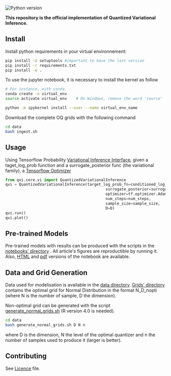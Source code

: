 ![Python version](https://img.shields.io/pypi/pyversions/Django.svg?style=for-the-badge)

**This repository is the official implementation of Quantized Variational Inference.**

## Install
Install python requirements in your virtual environnement:

```bash
pip install -U setuptools #important to have the last version
pip install -r requirements.txt
pip install -e .
```


To use the jupyter notebook, it is necessary to install the kernel as follow
```bash
# For instance, with conda.
conda create -n virtual_env
source activate virtual_env    # On Windows, remove the word 'source'

python -m ipykernel install --user --name virtual_env_name
```

Download the complete OQ grids with the following command
```bash
cd data
bash ingest.sh
```

## Usage
Using Tensorflow Probability [Variational Inference Interface](https://www.tensorflow.org/probability/api_docs/python/tfp/vi), given a taget_log_prob function and a surrogate_posterior func (the variational family), a [Tensorflow Optimizer](https://www.tensorflow.org/api_docs/python/tf/keras/optimizers)
```python
from qvi.core.vi import QuantizedVariationalInference
qvi = QuantizedVariationalInference(target_log_prob_fn=conditioned_log_prob,
                                            surrogate_posterior=surrogate_posterior,
                                            optimizer=tf.optimizer.Adam(),
                                            num_steps=num_steps,
                                            sample_size=sample_size,
                                            D=D)
qvi.run()
qvi.plot()
```
## Pre-trained Models
Pre-trained models with results can be produced with the scripts in the [notebooks' directory](notebooks/qvi.ipynb) . All article's figures are reproductible by running it.
Also, [HTML](notebooks/qvi.html) and [pdf](notebooks/qvi.pdf) versions of the notebook are available.

## Data and Grid Generation
Data used for modelisation is available in the [data directory](data/).  [Grids' directory](data/grids) contains the optimal grid for Normal Distribution in the format N_D_nopti (where N is the number of sample, D the dimension).

Non-optimal grid can be generated with the script [generate_normal_grids.sh](data/generate_normal_grids.sh) (R version 4.0 is needed).
```bash
cd data
bash generate_normal_grids.sh D N n 
```
where D is the dimension, N the level of the optimal quantizer and n the number of samples used to produce it (larger is better).

## Contributing
See [Licence](LICENSE) file.
